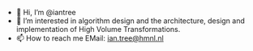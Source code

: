 - 👋 Hi, I’m @iantree
- 👀 I’m interested in algorithm design and the architecture, design and implementation of High Volume Transformations.
- 📫 How to reach me EMail: ian.tree@hmnl.nl

<!---
iantree/iantree is a ✨ special ✨ repository because its `README.md` (this file) appears on your GitHub profile.
You can click the Preview link to take a look at your changes.
--->
